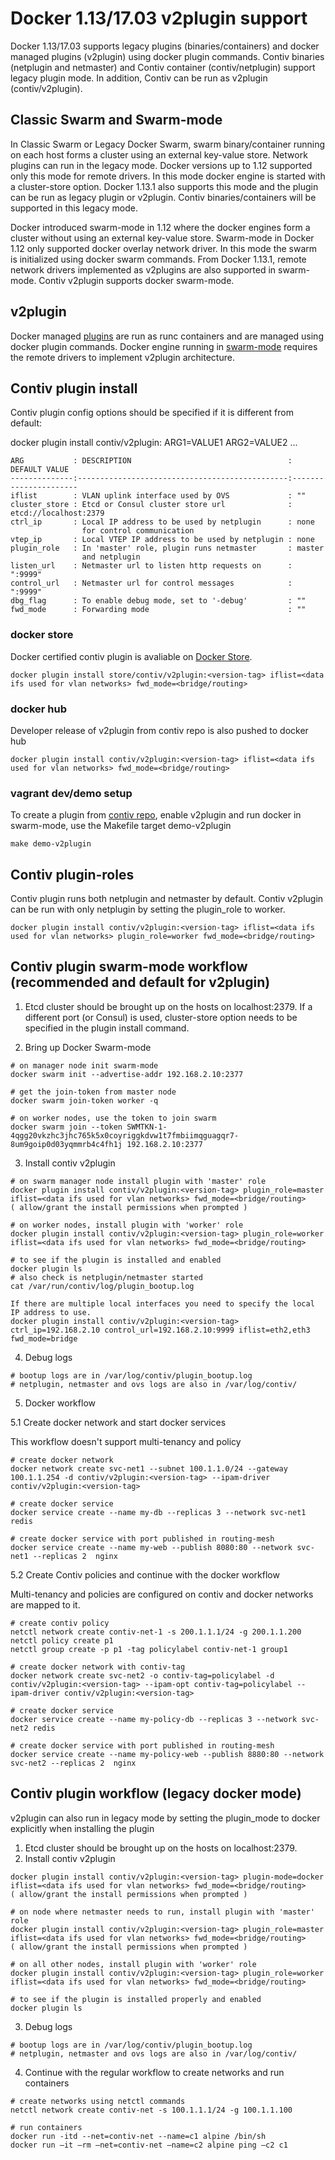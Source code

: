 # Docker 1.13/17.03 v2plugin support

Docker 1.13/17.03 supports legacy plugins (binaries/containers) and docker managed plugins (v2plugin) using docker plugin commands. Contiv binaries (netplugin and netmaster) and Contiv container (contiv/netplugin) support legacy plugin mode. In addition, Contiv can be run as v2plugin (contiv/v2plugin).

## Classic Swarm and Swarm-mode
In Classic Swarm or Legacy Docker Swarm, swarm binary/container running on each host forms a cluster using an external key-value store. Network plugins can run in the legacy mode. Docker versions up to 1.12 supported only this mode for remote drivers. In this mode docker engine is started with a cluster-store option. Docker 1.13.1 also supports this mode and the plugin can be run as legacy plugin or v2plugin. Contiv binaries/containers will be supported in this legacy mode.

Docker introduced swarm-mode in 1.12 where the docker engines form a cluster without using an external key-value store. Swarm-mode in Docker 1.12 only supported docker overlay network driver. In this mode the swarm is initialized using docker swarm commands. From Docker 1.13.1, remote network drivers implemented as v2plugins are also supported in swarm-mode. Contiv v2plugin supports docker swarm-mode.

## v2plugin
Docker managed [plugins](https://docs.docker.com/engine/extend/) are run as runc containers and are managed using docker plugin commands. Docker engine running in [swarm-mode](https://docs.docker.com/engine/swarm/) requires the remote drivers to implement v2plugin architecture.


## Contiv plugin install
Contiv plugin config options should be specified if it is different from default:

docker plugin install contiv/v2plugin:<version-tag> ARG1=VALUE1 ARG2=VALUE2 ...
```
ARG           : DESCRIPTION                                   : DEFAULT VALUE
--------------:-----------------------------------------------:----------------------
iflist        : VLAN uplink interface used by OVS             : ""
cluster_store : Etcd or Consul cluster store url              : etcd://localhost:2379
ctrl_ip       : Local IP address to be used by netplugin      : none
                for control communication
vtep_ip       : Local VTEP IP address to be used by netplugin : none
plugin_role   : In 'master' role, plugin runs netmaster       : master
                and netplugin
listen_url    : Netmaster url to listen http requests on      : ":9999"
control_url   : Netmaster url for control messages            : ":9999"
dbg_flag      : To enable debug mode, set to '-debug'         : ""
fwd_mode      : Forwarding mode                               : ""

```
### docker store
Docker certified contiv plugin is avaliable on [Docker Store](https://store.docker.com/plugins/803eecee-0780-401a-a454-e9523ccf86b3?tab=description).
```
docker plugin install store/contiv/v2plugin:<version-tag> iflist=<data ifs used for vlan networks> fwd_mode=<bridge/routing>
```
### docker hub
Developer release of v2plugin from contiv repo is also pushed to docker hub
```
docker plugin install contiv/v2plugin:<version-tag> iflist=<data ifs used for vlan networks> fwd_mode=<bridge/routing>
```
### vagrant dev/demo setup
To create a plugin from [contiv repo](https://github.com/contiv/netplugin), enable v2plugin and run docker in swarm-mode, use the Makefile target demo-v2plugin
```
make demo-v2plugin
```

## Contiv plugin-roles
Contiv plugin runs both netplugin and netmaster by default. Contiv v2plugin can be run with only netplugin by setting the plugin_role to worker.
```
docker plugin install contiv/v2plugin:<version-tag> iflist=<data ifs used for vlan networks> plugin_role=worker fwd_mode=<bridge/routing>
```

## Contiv plugin swarm-mode workflow (recommended and default for v2plugin)
  1. Etcd cluster should be brought up on the hosts on localhost:2379. If a different port (or Consul) is used, cluster-store option needs to be specified in the plugin install command.

  2. Bring up Docker Swarm-mode
  ```
  # on manager node init swarm-mode
  docker swarm init --advertise-addr 192.168.2.10:2377

  # get the join-token from master node
  docker swarm join-token worker -q

  # on worker nodes, use the token to join swarm
  docker swarm join --token SWMTKN-1-4qgg20vkzhc3jhc765k5x0coyriggkdvw1t7fmbiimqguagqr7-8um9goip0d03yqmmrb4c4fh1j 192.168.2.10:2377
  ```
  3. Install contiv v2plugin
  ```
  # on swarm manager node install plugin with 'master' role
  docker plugin install contiv/v2plugin:<version-tag> plugin_role=master iflist=<data ifs used for vlan networks> fwd_mode=<bridge/routing>
  ( allow/grant the install permissions when prompted )

  # on worker nodes, install plugin with 'worker' role
  docker plugin install contiv/v2plugin:<version-tag> plugin_role=worker iflist=<data ifs used for vlan networks> fwd_mode=<bridge/routing>

  # to see if the plugin is installed and enabled
  docker plugin ls
  # also check is netplugin/netmaster started
  cat /var/run/contiv/log/plugin_bootup.log
  ```
  ```
  If there are multiple local interfaces you need to specify the local IP address to use.
  docker plugin install contiv/v2plugin:<version-tag> ctrl_ip=192.168.2.10 control_url=192.168.2.10:9999 iflist=eth2,eth3 fwd_mode=bridge
  ```
  4. Debug logs
  ```
  # bootup logs are in /var/log/contiv/plugin_bootup.log
  # netplugin, netmaster and ovs logs are also in /var/log/contiv/
  ```
  5. Docker workflow

  5.1 Create docker network and start docker services

  This workflow doesn't support multi-tenancy and policy
  ```
  # create docker network
  docker network create svc-net1 --subnet 100.1.1.0/24 --gateway 100.1.1.254 -d contiv/v2plugin:<version-tag> --ipam-driver contiv/v2plugin:<version-tag>

  # create docker service
  docker service create --name my-db --replicas 3 --network svc-net1 redis

  # create docker service with port published in routing-mesh
  docker service create --name my-web --publish 8080:80 --network svc-net1 --replicas 2  nginx
  ```

  5.2 Create Contiv policies and continue with the docker workflow

  Multi-tenancy and policies are configured on contiv and docker networks are mapped to it.
  ```
  # create contiv policy
  netctl network create contiv-net-1 -s 200.1.1.1/24 -g 200.1.1.200
  netctl policy create p1
  netctl group create -p p1 -tag policylabel contiv-net-1 group1

  # create docker network with contiv-tag
  docker network create svc-net2 -o contiv-tag=policylabel -d contiv/v2plugin:<version-tag> --ipam-opt contiv-tag=policylabel --ipam-driver contiv/v2plugin:<version-tag>

  # create docker service
  docker service create --name my-policy-db --replicas 3 --network svc-net2 redis

  # create docker service with port published in routing-mesh
  docker service create --name my-policy-web --publish 8880:80 --network svc-net2 --replicas 2  nginx
  ```

## Contiv plugin workflow (legacy docker mode)
  v2plugin can also run in legacy mode by setting the plugin_mode to docker explicitly when installing the plugin
  1. Etcd cluster should be brought up on the hosts on localhost:2379.
  2. Install contiv v2plugin
  ```
  docker plugin install contiv/v2plugin:<version-tag> plugin-mode=docker iflist=<data ifs used for vlan networks> fwd_mode=<bridge/routing>
  ( allow/grant the install permissions when prompted )

  # on node where netmaster needs to run, install plugin with 'master' role
  docker plugin install contiv/v2plugin:<version-tag> plugin_role=master iflist=<data ifs used for vlan networks> fwd_mode=<bridge/routing>
  ( allow/grant the install permissions when prompted )

  # on all other nodes, install plugin with 'worker' role
  docker plugin install contiv/v2plugin:<version-tag> plugin_role=worker iflist=<data ifs used for vlan networks> fwd_mode=<bridge/routing>

  # to see if the plugin is installed properly and enabled
  docker plugin ls
  ```
  3. Debug logs
  ```
  # bootup logs are in /var/log/contiv/plugin_bootup.log
  # netplugin, netmaster and ovs logs are also in /var/log/contiv/
  ```
  4. Continue with the regular workflow to create networks and run containers
  ```
  # create networks using netctl commands
  netctl network create contiv-net -s 100.1.1.1/24 -g 100.1.1.100

  # run containers
  docker run -itd --net=contiv-net --name=c1 alpine /bin/sh
  docker run –it –rm –net=contiv-net –name=c2 alpine ping –c2 c1
  ```
